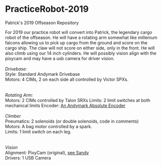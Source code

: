 # PracticeRobot-2019
Patrick's 2019 Offseason Repository

For 2019 our practice robot will convert into Patrick, the legendary cargo robot of the offseason.
He will have a rotating arm somewhat like millenium falcons allowing us to pick up cargo 
from the ground and score on the cargo ship. The claw will not score on either side, only 
in the front. He will also climb using our 14 inch cylinders. 
He will possibly vision align with the pixycam and may have a usb camera for driver vision. 
<br/>
<br/>
*Drivebase:*<br/>
Style: Standard Andymark Drivebase<br/>
Motors: 4 CIMs, 2 on each side all controlled by Victor SPXs.<br>
<br/>
<br/>
*Rotating Arm:*<br/>
Motors: 2 CIMs controlled by Talon SRXs
Limits: 2 limit switches at both mechanical limits
Encoder: <a href=https://www.andymark.com/products/absolute-encoder-with-cable>An Andymark Absolute Encoder</a>
<br/>
<br/>
*Climber*<br/>
Pneumatics: 2 solenoids (or double solenoids, code in comments)<br/>
Motors: A bag motor controlled by a spark.<br/>
Limits: 1 limit switch on each leg.<br/>
<br/>
<br/>
*Vision*<br/>
Alignment: PixyCam (original), <a href=https://github.com/frc6995/Robot-2019/tree/sammcdo/PixyCam>see Sandy</a><br/>
Drivers: 1 USB Camera
